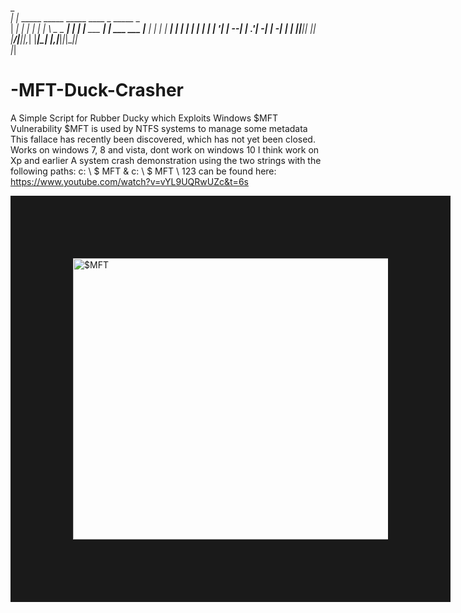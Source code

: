 

   _                                                                           
 _| |_ _____ _____ _____    ____          _      _____             _           
|   __|   | |   __|_   _|  |    \ _ _ ___| |_   |     |___ ___ ___| |_ ___ ___ 
|__   | | | |   __| | |    |  |  | | |  _| '_|  |   --|  _| .'|_ -|   | -_|  _|
|_   _|_|___|__|    |_|    |____/|___|___|_,_|  |_____|_| |__,|___|_|_|___|_|  
  |_|                                                                          






                                                                           



# -MFT-Duck-Crasher
A Simple Script for Rubber Ducky which Exploits Windows $MFT Vulnerability
$MFT is used by NTFS systems to manage some metadata This fallace has recently been discovered, which has not yet been closed. Works on windows 7, 8 and vista, dont work on windows 10 I think work on Xp and earlier  A system crash demonstration using the two strings with the following paths: c: \ $ MFT & c: \ $ MFT \ 123 can be found here:
https://www.youtube.com/watch?v=vYL9UQRwUZc&t=6s






<a href="http://www.youtube.com/watch?feature=player_embedded&v=vYL9UQRwUZc
" target="_blank"><img src="http://img.youtube.com/vi/vYL9UQRwUZc/0.jpg" 
alt="$MFT" width="600" height="450" border="100" /></a> 
                                                                                                                                                                                                                                                                                                
                                                                                                                                                                                                                                                                                                                                  
                                                                                                                                                                                                                                                                                                                               
                                                                                                                                                                                                                                                                                                                                                                                                                                                                                                                                                                                                                                                            
                                                                                                                                                                                                                                                                                                                                  

